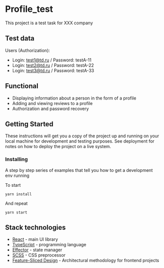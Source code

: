 # Profile_test

This project is a test task for XXX company

## Test data
Users (Authorization):
* Login: test1@td.ru / Password: testA-11
* Login: test2@td.ru / Password: testA-22
* Login: test3@td.ru / Password: testA-33

## Functional

* Displaying information about a person in the form of a profile
* Adding and viewing reviews to a profile
* Authorization and password recovery

## Getting Started

These instructions will get you a copy of the project up and running on your local machine for development and testing purposes. See deployment for notes on how to deploy the project on a live system.


### Installing

A step by step series of examples that tell you how to get a development env running

To start

```
yarn install
```

And repeat

```
yarn start
```
## Stack technologies

* [React](https://ru.reactjs.org/) - main UI library
* [TypeScript](https://www.typescriptlang.org/) - programming language
* [Effector](https://effector.dev/) - state manager
* [SCSS](https://sass-scss.ru/) - CSS preprocessor
* [Feature-Sliced Design](https://feature-sliced.design/en/) - Architectural methodology for frontend projects

